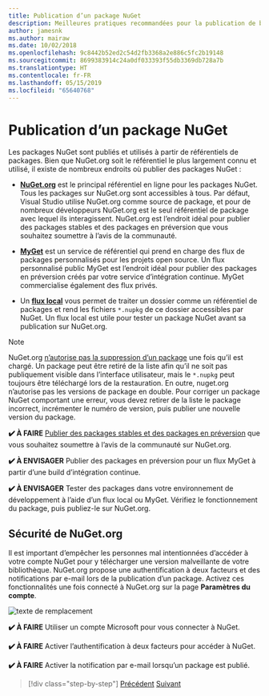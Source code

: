 ```yaml
---
title: Publication d’un package NuGet
description: Meilleures pratiques recommandées pour la publication de bibliothèques .NET dans NuGet.
author: jamesnk
ms.author: mairaw
ms.date: 10/02/2018
ms.openlocfilehash: 9c8442b52ed2c54d2fb3368a2e886c5fc2b19148
ms.sourcegitcommit: 8699383914c24a0df033393f55db3369db728a7b
ms.translationtype: HT
ms.contentlocale: fr-FR
ms.lasthandoff: 05/15/2019
ms.locfileid: "65640768"
---
```

# <a name="publishing-a-nuget-package"></a>Publication d’un package NuGet

Les packages NuGet sont publiés et utilisés à partir de référentiels de packages. Bien que NuGet.org soit le référentiel le plus largement connu et utilisé, il existe de nombreux endroits où publier des packages NuGet :

* **[NuGet.org](https://www.nuget.org/)**  est le principal référentiel en ligne pour les packages NuGet. Tous les packages sur NuGet.org sont accessibles à tous. Par défaut, Visual Studio utilise NuGet.org comme source de package, et pour de nombreux développeurs NuGet.org est le seul référentiel de package avec lequel ils interagissent. NuGet.org est l’endroit idéal pour publier des packages stables et des packages en préversion que vous souhaitez soumettre à l’avis de la communauté.

* **[MyGet](https://myget.org/)**  est un service de référentiel qui prend en charge des flux de packages personnalisés pour les projets open source. Un flux personnalisé public MyGet est l’endroit idéal pour publier des packages en préversion créés par votre service d’intégration continue. MyGet commercialise également des flux privés.

* Un **[flux local](/nuget/hosting-packages/local-feeds)** vous permet de traiter un dossier comme un référentiel de packages et rend les fichiers `*.nupkg` de ce dossier accessibles par NuGet. Un flux local est utile pour tester un package NuGet avant sa publication sur NuGet.org.

> [!NOTE]
> NuGet.org [n’autorise pas la suppression d’un package](/nuget/policies/deleting-packages) une fois qu’il est chargé. Un package peut être retiré de la liste afin qu’il ne soit pas publiquement visible dans l’interface utilisateur, mais le `*.nupkg` peut toujours être téléchargé lors de la restauration. En outre, nuget.org n’autorise pas les versions de package en double. Pour corriger un package NuGet comportant une erreur, vous devez retirer de la liste le package incorrect, incrémenter le numéro de version, puis publier une nouvelle version du package.

**✔️ À FAIRE** [Publier des packages stables et des packages en préversion](/nuget/create-packages/publish-a-package) que vous souhaitez soumettre à l’avis de la communauté sur NuGet.org.

**✔️ À ENVISAGER** Publier des packages en préversion pour un flux MyGet à partir d’une build d’intégration continue.

**✔️ À ENVISAGER** Tester des packages dans votre environnement de développement à l’aide d’un flux local ou MyGet. Vérifiez le fonctionnement du package, puis publiez-le sur NuGet.org.

## <a name="nugetorg-security"></a>Sécurité de NuGet.org

Il est important d’empêcher les personnes mal intentionnées d’accéder à votre compte NuGet pour y télécharger une version malveillante de votre bibliothèque. NuGet.org propose une authentification à deux facteurs et des notifications par e-mail lors de la publication d’un package. Activez ces fonctionnalités une fois connecté à NuGet.org sur la page **Paramètres du compte**.

![texte de remplacement](./media/publish-nuget-package/nuget-2fa.png "Sécurité du compte NuGet")

**✔️ À FAIRE** Utiliser un compte Microsoft pour vous connecter à NuGet.

**✔️ À FAIRE** Activer l’authentification à deux facteurs pour accéder à NuGet.

**✔️ À FAIRE** Activer la notification par e-mail lorsqu’un package est publié.

>[!div class="step-by-step"]
>[Précédent](sourcelink.md)
>[Suivant](versioning.md)
